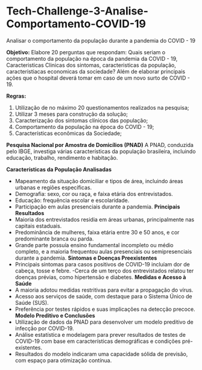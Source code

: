 # Tech-Challenge-3-Analise-Comportamento-COVID-19
Analisar o comportamento da população durante a pandemia do COVID - 19

**Objetivo:**  Elabore 20 perguntas que respondam: Quais seriam o comportamento da população na época da pandemia da COVID - 19, Caracteristicas Clinicas dos sintomas, caracteristicas da população, caracteristiacas economicas da sociedade? Além de elaborar principais ações que o hospital deverá tomar em caso de um novo surto de COVID - 19.

**Regras:**

1) Utilização de no máximo 20 questionamentos realizados na pesquisa;
2) Utilizar 3 meses para construção da solução;
3) Caracterização dos sintomas clínicos das população;
4) Comportamento da população na época do COVID - 19;
5) Características econômicas da Sociedade;

**Pesquisa Nacional por Amostra de Domicílios (PNAD)**
A PNAD, conduzida pelo IBGE, investiga várias características da população brasileira, incluindo educação, trabalho, rendimento e habitação.

**Características da População Analisadas**
  - Mapeamento da situação domiciliar e tipos de área, incluindo áreas urbanas e regiões específicas.
  - Demografia: sexo, cor ou raça, e faixa etária dos entrevistados.
  - Educação: frequência escolar e escolaridade.
  - Participação em aulas presenciais durante a pandemia.
**Principais Resultados**
  - Maioria dos entrevistados residia em áreas urbanas, principalmente nas capitais estaduais.
  - Predominância de mulheres, faixa etária entre 30 e 50 anos, e cor predominante branca ou parda.
  - Grande parte possuía ensino fundamental incompleto ou médio completo, e a maioria frequentou aulas presenciais ou semipresenciais durante a pandemia.
**Sintomas e Doenças Preexistentes**
  - Principais sintomas para casos positivos de COVID-19 incluíam dor de cabeça, tosse e febre.
  -Cerca de um terço dos entrevistados relatou ter doenças prévias, como hipertensão e diabetes.
**Medidas e Acesso à Saúde**
  - A maioria adotou medidas restritivas para evitar a propagação do vírus.
  - Acesso aos serviços de saúde, com destaque para o Sistema Único de Saúde (SUS).
  - Preferência por testes rápidos e suas implicações na detecção precoce.
**Modelo Preditivo e Conclusões**
  - Utilização de dados da PNAD para desenvolver um modelo preditivo de infecção por COVID-19.
  - Análise estatística e modelagem para prever resultados de testes de COVID-19 com base em características demográficas e condições pré-existentes.
  - Resultados do modelo indicaram uma capacidade sólida de previsão, com espaço para otimização contínua.
